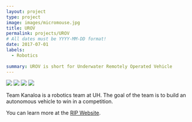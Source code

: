 ```yaml
---
layout: project
type: project
image: images/micromouse.jpg
title: UROV
permalink: projects/UROV
# All dates must be YYYY-MM-DD format!
date: 2017-07-01
labels:
  - Robotics
  
summary: UROV is short for Underwater Remotely Operated Vehicle
---
```


<div class="ui small rounded images">
  <img class="ui image" src="../images/micromouse-robot.png">
  <img class="ui image" src="../images/micromouse-robot-2.jpg">
  <img class="ui image" src="../images/micromouse.jpg">
  <img class="ui image" src="../images/micromouse-circuit.png">
</div>

Team Kanaloa is a robotics team at UH. The goal of the team is to build an autonomous vehicle to win in a competition. 



You can learn more at the [RIP Website](http://rip.eng.hawaii.edu/projects/team-kanaloa-ordnance-reef/).




